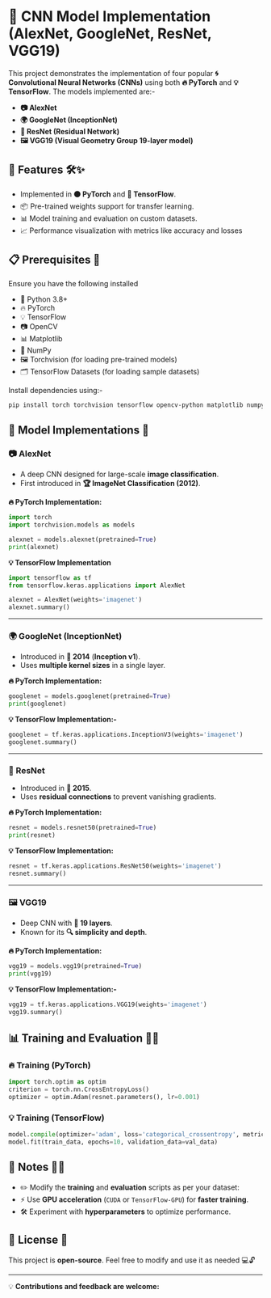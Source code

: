 # 🧠 CNN Model Implementation (AlexNet, GoogleNet, ResNet, VGG19)

This project demonstrates the implementation of four popular **🌀 Convolutional Neural Networks (CNNs)** using both **🔥 PyTorch** and **💡 TensorFlow**. The models implemented are:-

- **📷 AlexNet**
- **🌍 GoogleNet (InceptionNet)**
- **🔄 ResNet (Residual Network)**
- **🖼 VGG19 (Visual Geometry Group 19-layer model)**

## 📌 Features 🛠✨
- Implemented in **🟠 PyTorch** and **🔵 TensorFlow**.
- 📦 Pre-trained weights support for transfer learning.
- 📊 Model training and evaluation on custom datasets.
- 📈 Performance visualization with metrics like accuracy and losses

## 📋 Prerequisites 🔧
Ensure you have the following installed

- 🐍 Python 3.8+
- 🔥 PyTorch
- 💡 TensorFlow
- 📷 OpenCV
- 📊 Matplotlib
- 🔢 NumPy
- 🖼 Torchvision (for loading pre-trained models)
- 🗂 TensorFlow Datasets (for loading sample datasets)

Install dependencies using:-
```bash
pip install torch torchvision tensorflow opencv-python matplotlib numpy tensorflow-datasets
```

## 🚀 Model Implementations 🤖

### **📷 AlexNet**
- A deep CNN designed for large-scale **image classification**.
- First introduced in **🏆 ImageNet Classification (2012)**.

**🔥 PyTorch Implementation:**
```python
import torch
import torchvision.models as models

alexnet = models.alexnet(pretrained=True)
print(alexnet)
```

**💡 TensorFlow Implementation**
```python
import tensorflow as tf
from tensorflow.keras.applications import AlexNet

alexnet = AlexNet(weights='imagenet')
alexnet.summary()
```

---

### **🌍 GoogleNet (InceptionNet)**
- Introduced in **📅 2014** (**Inception v1**).
- Uses **multiple kernel sizes** in a single layer.

**🔥 PyTorch Implementation:**
```python
googlenet = models.googlenet(pretrained=True)
print(googlenet)
```

**💡 TensorFlow Implementation:-**
```python
googlenet = tf.keras.applications.InceptionV3(weights='imagenet')
googlenet.summary()
```

---

### **🔄 ResNet**
- Introduced in **📅 2015**.
- Uses **residual connections** to prevent vanishing gradients.

**🔥 PyTorch Implementation:**
```python
resnet = models.resnet50(pretrained=True)
print(resnet)
```

**💡 TensorFlow Implementation:**
```python
resnet = tf.keras.applications.ResNet50(weights='imagenet')
resnet.summary()
```

---

### **🖼 VGG19**
- Deep CNN with **🧩 19 layers**.
- Known for its **🔍 simplicity and depth**.

**🔥 PyTorch Implementation:**
```python
vgg19 = models.vgg19(pretrained=True)
print(vgg19)
```

**💡 TensorFlow Implementation:-**
```python
vgg19 = tf.keras.applications.VGG19(weights='imagenet')
vgg19.summary()
```

## 📊 Training and Evaluation 🏋️‍♂️
### **🔥 Training (PyTorch)**
```python
import torch.optim as optim
criterion = torch.nn.CrossEntropyLoss()
optimizer = optim.Adam(resnet.parameters(), lr=0.001)
```

### **💡 Training (TensorFlow)**
```python
model.compile(optimizer='adam', loss='categorical_crossentropy', metrics=['accuracy'])
model.fit(train_data, epochs=10, validation_data=val_data)
```

## 📌 Notes 📝💡
- ✏️ Modify the **training** and **evaluation** scripts as per your dataset:
- ⚡ Use **GPU acceleration** (`CUDA` or `TensorFlow-GPU`) for **faster training**.
- 🛠 Experiment with **hyperparameters** to optimize performance.

## 📜 License 📄
This project is **open-source**. Feel free to modify and use it as needed 💻🔓

---
💡 **Contributions and feedback are welcome:** 
